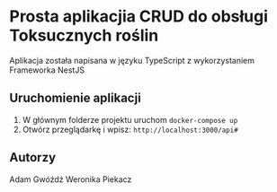 # Prosta aplikacjia CRUD do obsługi Toksucznych roślin

Aplikacja została napisana w języku TypeScript z wykorzystaniem Frameworka NestJS

## Uruchomienie aplikacji

1. W głównym folderze projektu uruchom `docker-compose up`
2. Otwórz przeglądarkę i wpisz: `http://localhost:3000/api#`

## Autorzy
Adam Gwóźdź
Weronika Piekacz
